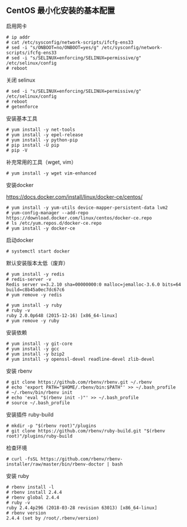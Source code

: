 ## CentOS 最小化安装的基本配置

启用网卡
```
# ip addr
# cat /etc/sysconfig/network-scripts/ifcfg-ens33
# sed -i "s/ONBOOT=no/ONBOOT=yes/g" /etc/sysconfig/network-scripts/ifcfg-ens33
# sed -i "s/SELINUX=enforcing/SELINUX=permissive/g" /etc/selinux/config
# reboot
```

关闭 selinux
```
# sed -i "s/SELINUX=enforcing/SELINUX=permissive/g" /etc/selinux/config
# reboot
# getenforce
```

安装基本工具
```
# yum install -y net-tools
# yum install -y epel-release
# yum install -y python-pip
# pip install -U pip
# pip -V
```

补充常用的工具（wget, vim）
```
# yum install -y wget vim-enhanced
```

安装docker

https://docs.docker.com/install/linux/docker-ce/centos/

```
# yum install -y yum-utils device-mapper-persistent-data lvm2
# yum-config-manager --add-repo https://download.docker.com/linux/centos/docker-ce.repo
# ls /etc/yum.repos.d/docker-ce.repo
# yum install -y docker-ce
```

启动docker
```
# systemctl start docker
```

默认安装版本太低（废弃）
```
# yum install -y redis
# redis-server -v
Redis server v=3.2.10 sha=00000000:0 malloc=jemalloc-3.6.0 bits=64 build=c8b45a0ec7dc67c6
# yum remove -y redis

# yum install -y ruby
# ruby -v
ruby 2.0.0p648 (2015-12-16) [x86_64-linux]
# yum remove -y ruby
```

安装依赖
```
# yum install -y git-core
# yum install -y gcc
# yum install -y bzip2
# yum install -y openssl-devel readline-devel zlib-devel
```

安装 rbenv
```
# git clone https://github.com/rbenv/rbenv.git ~/.rbenv
# echo 'export PATH="$HOME/.rbenv/bin:$PATH"' >> ~/.bash_profile
# ~/.rbenv/bin/rbenv init
# echo 'eval "$(rbenv init -)"' >> ~/.bash_profile
# source ~/.bash_profile
```

安装插件 ruby-build
```
# mkdir -p "$(rbenv root)"/plugins
# git clone https://github.com/rbenv/ruby-build.git "$(rbenv root)"/plugins/ruby-build
```

检查环境
```
# curl -fsSL https://github.com/rbenv/rbenv-installer/raw/master/bin/rbenv-doctor | bash
```

安装 ruby
```
# rbenv install -l
# rbenv install 2.4.4
# rbenv global 2.4.4
# ruby -v
ruby 2.4.4p296 (2018-03-28 revision 63013) [x86_64-linux]
# rbenv version
2.4.4 (set by /root/.rbenv/version)
```
